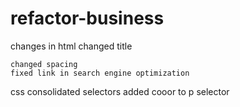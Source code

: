 # refactor-business

changes in html
    changed title
    
    changed spacing
    fixed link in search engine optimization
    
css
    consolidated selectors
    added cooor to p selector
